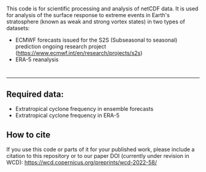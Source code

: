 #

This code is for scientific processing and analysis of netCDF data. 
It is used for analysis of the surface response to extreme events in Earth's stratosphere (known as weak and strong vortex states) in two types of datasets:
* ECMWF forecasts issued for the S2S (Subseasonal to seasonal) prediction ongoing research project (https://www.ecmwf.int/en/research/projects/s2s)
* ERA-5 reanalysis
#
---------------------------------------

## Required data:
* Extratropical cyclone frequency in ensemble forecasts
* Extratropical cyclone frequency in ERA-5


## How to cite
If you use this code or parts of it for your published work, please include a citation to this repository or to our paper DOI (currently under revision in WCD): https://wcd.copernicus.org/preprints/wcd-2022-58/
